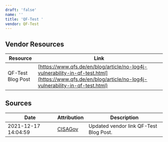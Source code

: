 ```yaml
---
draft: 'false'
name: ''
title: 'QF-Test '
vendor: QF-Test
---
```


## Vendor Resources
| Resource | Link |
| --- | --- |
| QF-Test Blog Post | [https://www.qfs.de/en/blog/article/no-log4j-vulnerability-in-qf-test.html](https://www.qfs.de/en/blog/article/no-log4j-vulnerability-in-qf-test.html) |



## Sources
| Date | Attribution | Description |
| --- | --- | --- |
| 2021-12-17 14:04:59 | [CISAGov](https://raw.githubusercontent.com/cisagov/log4j-affected-db/develop/README.md) | Updated vendor link QF-Test Blog Post.  |
